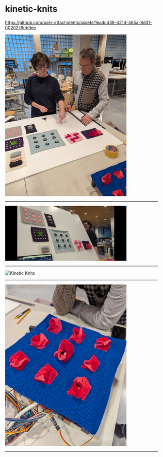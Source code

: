 # kinetic-knits

https://github.com/user-attachments/assets/1eadcd39-4214-465a-8d31-0020276eb9de

<img src="kinetic-knits-1.jpg" alt="Kinetic Knits" width="400"/>
<hr>
<img src="kinetic-knits-2.png" alt="Kinetic Knits" width="400" />
<hr>
<img src="kinetic-knits-3.jpg" alt="Kinetic Knits" width="400" />
<hr>
<img src="kinetic-knits-4.jpg" alt="Kinetic Knits" width="400" />
<hr>
